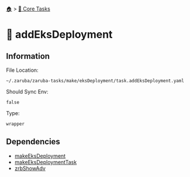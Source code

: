 <!--startTocHeader-->
[🏠](../README.md) > [🥝 Core Tasks](README.md)
# 📙 addEksDeployment
<!--endTocHeader-->

## Information

File Location:

    ~/.zaruba/zaruba-tasks/make/eksDeployment/task.addEksDeployment.yaml

Should Sync Env:

    false

Type:

    wrapper


## Dependencies

* [makeEksDeployment](make-eks-deployment.md)
* [makeEksDeploymentTask](make-eks-deployment-task.md)
* [zrbShowAdv](zrb-show-adv.md)
<!--startTocSubtopic-->

<!--endTocSubtopic-->